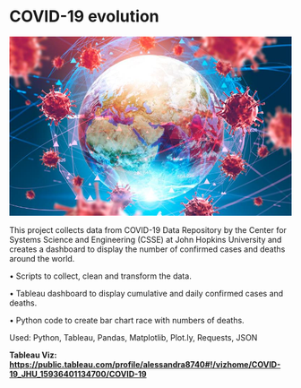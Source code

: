 # COVID-19 evolution

![covid-19](img/covid-19.jpg)

This project collects data from COVID-19 Data Repository by the Center for Systems Science and Engineering (CSSE) at John Hopkins University and creates a dashboard to display the number of confirmed cases and deaths around the world.

•	Scripts to collect, clean and transform the data.

•	Tableau dashboard to display cumulative and daily confirmed cases and deaths. 

•	Python code to create bar chart race with numbers of deaths.



Used: Python, Tableau, Pandas, Matplotlib, Plot.ly, Requests, JSON



<b>Tableau Viz:
https://public.tableau.com/profile/alessandra8740#!/vizhome/COVID-19_JHU_15936401134700/COVID-19
